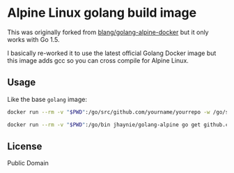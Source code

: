# Alpine Linux golang build image

This was originally forked from [blang/golang-alpine-docker](https://github.com/blang/golang-alpine-docker) but it only works with Go 1.5.

I basically re-worked it to use the latest official Golang Docker image but this image adds gcc so you can cross compile for Alpine Linux.

## Usage

Like the base `golang` image:

```bash
docker run --rm -v "$PWD":/go/src/github.com/yourname/yourrepo -w /go/src/github.com/yourname/yourrepo jhaynie/golang-alpine go build -v

docker run --rm -v "$PWD":/go/bin jhaynie/golang-alpine go get github.com/yourname/yourrepo
```

## License

Public Domain
